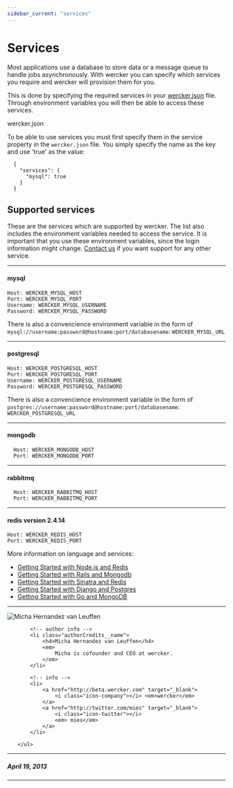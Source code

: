 ```yaml
---
sidebar_current: "services"
---
```


# Services

Most applications use a database to store data or a message queue to handle jobs asynchronously. With wercker you can specify which services you require and wercker will provision them for you.

This is done by specifying the required services in your [wercker.json](/articles/werckerjson/intro.html) file. Through environment variables you will then be able to access these services.

wercker.json

To be able to use services you must first specify them in the service property in the `wercker.json` file. You simply specify the name as the key and use 'true' as the value:

      {
        "services": {
          "mysql": true
        }
      }


## Supported services

These are the services which are supported by wercker. The list also includes the environment variables needed to access the service. It is important that you use these environment variables, since the login information might change. [Contact us](mailto:pleasemailus@wercker.com) if you want support for any other service.

****

#### mysql


    Host: WERCKER_MYSQL_HOST
    Port: WERCKER_MYSQL_PORT
    Username: WERCKER_MYSQL_USERNAME
    Password: WERCKER_MYSQL_PASSWORD

There is also a convencience environment variable in the form of `mysql://username:password@hostname:port/databasename`: `WERCKER_MYSQL_URL`

****

#### postgresql


    Host: WERCKER_POSTGRESQL_HOST
    Port: WERCKER_POSTGRESQL_PORT
    Username: WERCKER_POSTGRESQL_USERNAME
    Password: WERCKER_POSTGRESQL_PASSWORD

There is also a convencience environment variable in the form of `postgres://username:password@hostname:port/databasename`: `WERCKER_POSTGRESQL_URL`


****

#### mongodb


      Host: WERCKER_MONGODB_HOST
      Port: WERCKER_MONGODB_PORT


****

#### rabbitmq


      Host: WERCKER_RABBITMQ_HOST
      Port: WERCKER_RABBITMQ_PORT


****

#### redis version 2.4.14



    Host: WERCKER_REDIS_HOST
    Port: WERCKER_REDIS_PORT


More information on language and services:

* [Getting Started with Node.js and Redis](/articles/languages/nodejs/nodejs-redis.html)
* [Getting Started with Rails and Mongodb](/articles/languages/ruby/rails-mongoid.html)
* [Getting Started with Sinatra and Redis](/articles/languages/ruby/sinatra-redis.html)
* [Getting Started with Django and Postgres](/articles/languages/django-postgres.html)
* [Getting Started with Go and MongoDB](/articles/languages/golang-mongo.html)


-------

<div class="authorCredits">
    <span class="profile-picture">
        <img src="https://secure.gravatar.com/avatar/d4b19718f9748779d7cf18c6303dc17f?d=identicon&s=192" alt="Micha Hernandez van Leuffen"/>
    </span>
    <ul class="authorCredits">

        <!-- author info -->
        <li class="authorCredits__name">
            <h4>Micha Hernandez van Leuffen</h4>
            <em>
                Micha is cofounder and CEO at wercker.
            </em>
        </li>

        <!-- info -->
        <li>
            <a href="http://beta.wercker.com" target="_blank">
                <i class="icon-company"></i> <em>wercker</em>
            </a>
            <a href="http://twitter.com/mies" target="_blank">
                <i class="icon-twitter"></i>
                <em> mies</em>
            </a>
        </li>

    </ul>
</div>

-------
##### April 19, 2013
-------
